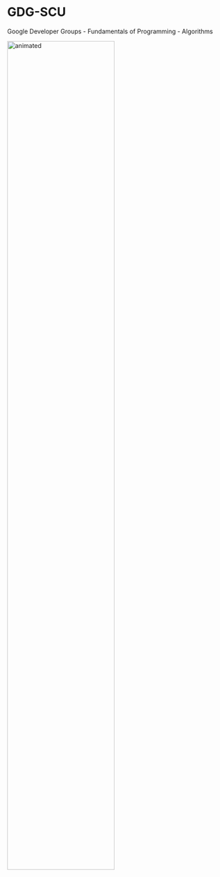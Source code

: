 # GDG-SCU
Google Developer Groups - Fundamentals of Programming - Algorithms

<p align="left">
  <img src="https://github.com/user-attachments/assets/1bdae723-0756-42bc-bbfe-1270f4787792" alt="animated" width="70%"/>
</p>
